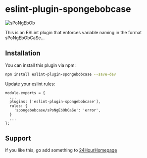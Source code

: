 # eslint-plugin-spongebobcase

![sPoNgEbOb](https://github.com/higgins/eslint-plugin-spongebob/blob/main/image.jpeg?raw=true)


This is an ESLint plugin that enforces variable naming in the format sPoNgEbObCaSe...

## Installation

You can install this plugin via npm:

```bash
npm install eslint-plugin-spongebobcase --save-dev
```

Update your eslint rules:

```
module.exports = {
  ...
  plugins: ['eslint-plugin-spongebobcase'],
  rules: {
    'spongebobcase/sPoNgEbObCaSe': 'error',
  }
  ...
};

```


## Support
If you like this, go add something to [24HourHomepage](https://24HourHomepage.com)
